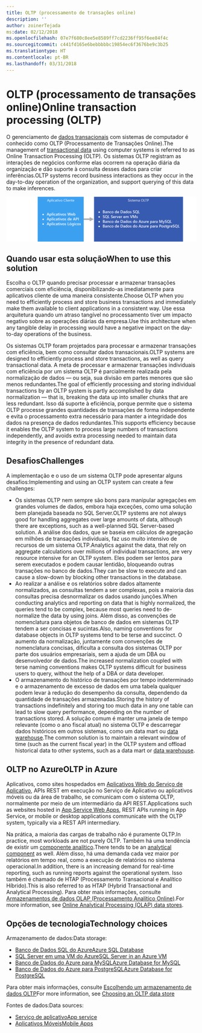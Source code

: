 ```yaml
---
title: OLTP (processamento de transações online)
description: ''
author: zoinerTejada
ms:date: 02/12/2018
ms.openlocfilehash: 07e7f680c8ee5e8589ff7cd2236ff95f6ee84f4c
ms.sourcegitcommit: c441fd165e6bebbbbbc19854ec6f3676be9c3b25
ms.translationtype: HT
ms.contentlocale: pt-BR
ms.lasthandoff: 03/31/2018
---
```

# <a name="online-transaction-processing-oltp"></a><span data-ttu-id="d4271-102">OLTP (processamento de transações online)</span><span class="sxs-lookup"><span data-stu-id="d4271-102">Online transaction processing (OLTP)</span></span>

<span data-ttu-id="d4271-103">O gerenciamento de [dados transacionais](../concepts/transactional-data.md) com sistemas de computador é conhecido como OLTP (Processamento de Transações Online).</span><span class="sxs-lookup"><span data-stu-id="d4271-103">The management of [transactional data](../concepts/transactional-data.md) using computer systems is referred to as Online Transaction Processing (OLTP).</span></span> <span data-ttu-id="d4271-104">Os sistemas OLTP registram as interações de negócios conforme elas ocorrem na operação diária da organização e dão suporte à consulta desses dados para criar inferências.</span><span class="sxs-lookup"><span data-stu-id="d4271-104">OLTP systems record business interactions as they occur in the day-to-day operation of the organization, and support querying of this data to make inferences.</span></span>

![OLTP no Azure](./images/oltp-data-pipeline.png)

## <a name="when-to-use-this-solution"></a><span data-ttu-id="d4271-106">Quando usar esta solução</span><span class="sxs-lookup"><span data-stu-id="d4271-106">When to use this solution</span></span>

<span data-ttu-id="d4271-107">Escolha o OLTP quando precisar processar e armazenar transações comerciais com eficiência, disponibilizando-as imediatamente para aplicativos cliente de uma maneira consistente.</span><span class="sxs-lookup"><span data-stu-id="d4271-107">Choose OLTP when you need to efficiently process and store business transactions and immediately make them available to client applications in a consistent way.</span></span> <span data-ttu-id="d4271-108">Use essa arquitetura quando um atraso tangível no processamento tiver um impacto negativo sobre as operações diárias da empresa.</span><span class="sxs-lookup"><span data-stu-id="d4271-108">Use this architecture when any tangible delay in processing would have a negative impact on the day-to-day operations of the business.</span></span>

<span data-ttu-id="d4271-109">Os sistemas OLTP foram projetados para processar e armazenar transações com eficiência, bem como consultar dados transacionais.</span><span class="sxs-lookup"><span data-stu-id="d4271-109">OLTP systems are designed to efficiently process and store transactions, as well as query transactional data.</span></span> <span data-ttu-id="d4271-110">A meta de processar e armazenar transações individuais com eficiência por um sistema OLTP é parcialmente realizada pela normalização de dados &mdash; ou seja, sua divisão em partes menores que são menos redundantes.</span><span class="sxs-lookup"><span data-stu-id="d4271-110">The goal of efficiently processing and storing individual transactions by an OLTP system is partly accomplished by data normalization &mdash; that is, breaking the data up into smaller chunks that are less redundant.</span></span> <span data-ttu-id="d4271-111">Isso dá suporte à eficiência, porque permite que o sistema OLTP processe grandes quantidades de transações de forma independente e evita o processamento extra necessário para manter a integridade dos dados na presença de dados redundantes.</span><span class="sxs-lookup"><span data-stu-id="d4271-111">This supports efficiency because it enables the OLTP system to process large numbers of transactions independently, and avoids extra processing needed to maintain data integrity in the presence of redundant data.</span></span>

## <a name="challenges"></a><span data-ttu-id="d4271-112">Desafios</span><span class="sxs-lookup"><span data-stu-id="d4271-112">Challenges</span></span>
<span data-ttu-id="d4271-113">A implementação e o uso de um sistema OLTP pode apresentar alguns desafios:</span><span class="sxs-lookup"><span data-stu-id="d4271-113">Implementing and using an OLTP system can create a few challenges:</span></span>

- <span data-ttu-id="d4271-114">Os sistemas OLTP nem sempre são bons para manipular agregações em grandes volumes de dados, embora haja exceções, como uma solução bem planejada baseada no SQL Server.</span><span class="sxs-lookup"><span data-stu-id="d4271-114">OLTP systems are not always good for handling aggregates over large amounts of data, although there are exceptions, such as a well-planned SQL Server-based solution.</span></span> <span data-ttu-id="d4271-115">A análise dos dados, que se baseia em cálculos de agregação em milhões de transações individuais, faz uso muito intensivo de recursos de um sistema OLTP.</span><span class="sxs-lookup"><span data-stu-id="d4271-115">Analytics against the data, that rely on aggregate calculations over millions of individual transactions, are very resource intensive for an OLTP system.</span></span> <span data-ttu-id="d4271-116">Eles podem ser lentos para serem executados e podem causar lentidão, bloqueando outras transações no banco de dados.</span><span class="sxs-lookup"><span data-stu-id="d4271-116">They can be slow to execute and can cause a slow-down by blocking other transactions in the database.</span></span>
- <span data-ttu-id="d4271-117">Ao realizar a análise e os relatórios sobre dados altamente normalizados, as consultas tendem a ser complexas, pois a maioria das consultas precisa desnormalizar os dados usando junções.</span><span class="sxs-lookup"><span data-stu-id="d4271-117">When conducting analytics and reporting on data that is highly normalized, the queries tend to be complex, because most queries need to de-normalize the data by using joins.</span></span> <span data-ttu-id="d4271-118">Além disso, as convenções de nomenclatura para objetos de banco de dados em sistemas OLTP tendem a ser concisas e sucintas.</span><span class="sxs-lookup"><span data-stu-id="d4271-118">Also, naming conventions for database objects in OLTP systems tend to be terse and succinct.</span></span> <span data-ttu-id="d4271-119">O aumento da normalização, juntamente com convenções de nomenclatura concisas, dificulta a consulta dos sistemas OLTP por parte dos usuários empresariais, sem a ajuda de um DBA ou desenvolvedor de dados.</span><span class="sxs-lookup"><span data-stu-id="d4271-119">The increased normalization coupled with terse naming conventions makes OLTP systems difficult for business users to query, without the help of a DBA or data developer.</span></span>
- <span data-ttu-id="d4271-120">O armazenamento do histórico de transações por tempo indeterminado e o armazenamento de excesso de dados em uma tabela qualquer podem levar à redução do desempenho da consulta, dependendo da quantidade de transações armazenadas.</span><span class="sxs-lookup"><span data-stu-id="d4271-120">Storing the history of transactions indefinitely and storing too much data in any one table can lead to slow query performance, depending on the number of transactions stored.</span></span> <span data-ttu-id="d4271-121">A solução comum é manter uma janela de tempo relevante (como o ano fiscal atual) no sistema OLTP e descarregar dados históricos em outros sistemas, como um data mart ou [data warehouse](../technology-choices/data-warehouses.md).</span><span class="sxs-lookup"><span data-stu-id="d4271-121">The common solution is to maintain a relevant window of time (such as the current fiscal year) in the OLTP system and offload historical data to other systems, such as a data mart or [data warehouse](../technology-choices/data-warehouses.md).</span></span>

## <a name="oltp-in-azure"></a><span data-ttu-id="d4271-122">OLTP no Azure</span><span class="sxs-lookup"><span data-stu-id="d4271-122">OLTP in Azure</span></span>

<span data-ttu-id="d4271-123">Aplicativos, como sites hospedados em [Aplicativos Web do Serviço de Aplicativo](/azure/app-service/app-service-web-overview), APIs REST em execução no Serviço de Aplicativo ou aplicativos móveis ou da área de trabalho, se comunicam com o sistema OLTP, normalmente por meio de um intermediário da API REST.</span><span class="sxs-lookup"><span data-stu-id="d4271-123">Applications such as websites hosted in [App Service Web Apps](/azure/app-service/app-service-web-overview), REST APIs running in App Service, or mobile or desktop applications communicate with the OLTP system, typically via a REST API intermediary.</span></span>

<span data-ttu-id="d4271-124">Na prática, a maioria das cargas de trabalho não é puramente OLTP.</span><span class="sxs-lookup"><span data-stu-id="d4271-124">In practice, most workloads are not purely OLTP.</span></span> <span data-ttu-id="d4271-125">Também há uma tendência de existir um [componente analítico](../scenarios/online-analytical-processing.md).</span><span class="sxs-lookup"><span data-stu-id="d4271-125">There tends to be an [analytical component](../scenarios/online-analytical-processing.md) as well.</span></span> <span data-ttu-id="d4271-126">Além disso, há uma demanda cada vez maior por relatórios em tempo real, como a execução de relatórios no sistema operacional.</span><span class="sxs-lookup"><span data-stu-id="d4271-126">In addition, there is an increasing demand for real-time reporting, such as running reports against the operational system.</span></span> <span data-ttu-id="d4271-127">Isso também é chamado de HTAP (Processamento Transacional e Analítico Híbrido).</span><span class="sxs-lookup"><span data-stu-id="d4271-127">This is also referred to as HTAP (Hybrid Transactional and Analytical Processing).</span></span> <span data-ttu-id="d4271-128">Para obter mais informações, consulte [Armazenamentos de dados OLAP (Processamento Analítico Online)](../technology-choices/olap-data-stores.md).</span><span class="sxs-lookup"><span data-stu-id="d4271-128">For more information, see [Online Analytical Processing (OLAP) data stores](../technology-choices/olap-data-stores.md).</span></span>

## <a name="technology-choices"></a><span data-ttu-id="d4271-129">Opções de tecnologia</span><span class="sxs-lookup"><span data-stu-id="d4271-129">Technology choices</span></span>

<span data-ttu-id="d4271-130">Armazenamento de dados:</span><span class="sxs-lookup"><span data-stu-id="d4271-130">Data storage:</span></span>

- [<span data-ttu-id="d4271-131">Banco de Dados SQL do Azure</span><span class="sxs-lookup"><span data-stu-id="d4271-131">Azure SQL Database</span></span>](/azure/sql-database/)
- [<span data-ttu-id="d4271-132">SQL Server em uma VM do Azure</span><span class="sxs-lookup"><span data-stu-id="d4271-132">SQL Server in an Azure VM</span></span>](/azure/virtual-machines/windows/sql/virtual-machines-windows-sql-server-iaas-overview?toc=%2Fazure%2Fvirtual-machines%2Fwindows%2Ftoc.json)
- [<span data-ttu-id="d4271-133">Banco de Dados do Azure para MySQL</span><span class="sxs-lookup"><span data-stu-id="d4271-133">Azure Database for MySQL</span></span>](/azure/mysql/)
- [<span data-ttu-id="d4271-134">Banco de Dados do Azure para PostgreSQL</span><span class="sxs-lookup"><span data-stu-id="d4271-134">Azure Database for PostgreSQL</span></span>](/azure/postgresql/)

<span data-ttu-id="d4271-135">Para obter mais informações, consulte [Escolhendo um armazenamento de dados OLTP](../technology-choices/oltp-data-stores.md)</span><span class="sxs-lookup"><span data-stu-id="d4271-135">For more information, see [Choosing an OLTP data store](../technology-choices/oltp-data-stores.md)</span></span>

<span data-ttu-id="d4271-136">Fontes de dados:</span><span class="sxs-lookup"><span data-stu-id="d4271-136">Data sources:</span></span>

- [<span data-ttu-id="d4271-137">Serviço de aplicativo</span><span class="sxs-lookup"><span data-stu-id="d4271-137">App service</span></span>](/azure/app-service/)
- [<span data-ttu-id="d4271-138">Aplicativos Móveis</span><span class="sxs-lookup"><span data-stu-id="d4271-138">Mobile Apps</span></span>](/azure/app-service-mobile/)

